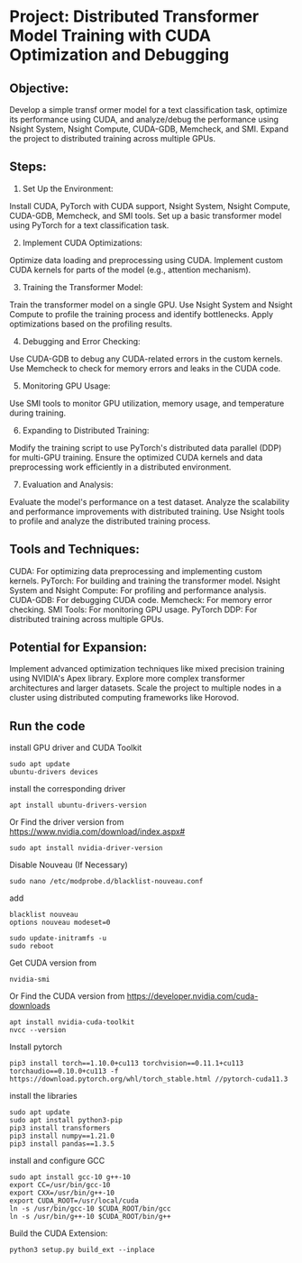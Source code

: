 # Project: Distributed Transformer Model Training with CUDA Optimization and Debugging
## Objective:	       
Develop a simple transf	ormer model for a text classification task, optimize its performance using CUDA, and analyze/debug the performance using Nsight System, Nsight Compute, CUDA-GDB, Memcheck, and SMI. Expand the project to distributed training across multiple GPUs.

## Steps:
1. Set Up the Environment:

Install CUDA, PyTorch with CUDA support, Nsight System, Nsight Compute, CUDA-GDB, Memcheck, and SMI tools.
Set up a basic transformer model using PyTorch for a text classification task.

2. Implement CUDA Optimizations:

Optimize data loading and preprocessing using CUDA.
Implement custom CUDA kernels for parts of the model (e.g., attention mechanism).

3. Training the Transformer Model:

Train the transformer model on a single GPU.
Use Nsight System and Nsight Compute to profile the training process and identify bottlenecks.
Apply optimizations based on the profiling results.

4. Debugging and Error Checking:

Use CUDA-GDB to debug any CUDA-related errors in the custom kernels.
Use Memcheck to check for memory errors and leaks in the CUDA code.

5. Monitoring GPU Usage:

Use SMI tools to monitor GPU utilization, memory usage, and temperature during training.

6. Expanding to Distributed Training:

Modify the training script to use PyTorch's distributed data parallel (DDP) for multi-GPU training.
Ensure the optimized CUDA kernels and data preprocessing work efficiently in a distributed environment.

7. Evaluation and Analysis:

Evaluate the model's performance on a test dataset.
Analyze the scalability and performance improvements with distributed training.
Use Nsight tools to profile and analyze the distributed training process.

## Tools and Techniques:
CUDA: For optimizing data preprocessing and implementing custom kernels.
PyTorch: For building and training the transformer model.
Nsight System and Nsight Compute: For profiling and performance analysis.
CUDA-GDB: For debugging CUDA code.
Memcheck: For memory error checking.
SMI Tools: For monitoring GPU usage.
PyTorch DDP: For distributed training across multiple GPUs.
## Potential for Expansion:
Implement advanced optimization techniques like mixed precision training using NVIDIA's Apex library.
Explore more complex transformer architectures and larger datasets.
Scale the project to multiple nodes in a cluster using distributed computing frameworks like Horovod.

## Run the code
install GPU driver and CUDA Toolkit
```
sudo apt update
ubuntu-drivers devices
```
install the corresponding driver 
```
apt install ubuntu-drivers-version
```
Or Find the driver version from https://www.nvidia.com/download/index.aspx#
```
sudo apt install nvidia-driver-version
```
Disable Nouveau (If Necessary)
```
sudo nano /etc/modprobe.d/blacklist-nouveau.conf
```
add
```
blacklist nouveau
options nouveau modeset=0
```
```
sudo update-initramfs -u
sudo reboot
```
Get CUDA version from 
```
nvidia-smi
```
Or Find the CUDA version from https://developer.nvidia.com/cuda-downloads
```
apt install nvidia-cuda-toolkit
nvcc --version
```
Install pytorch
```
pip3 install torch==1.10.0+cu113 torchvision==0.11.1+cu113 torchaudio==0.10.0+cu113 -f https://download.pytorch.org/whl/torch_stable.html //pytorch-cuda11.3
```
install the libraries
```
sudo apt update
sudo apt install python3-pip
pip3 install transformers
pip3 install numpy==1.21.0
pip3 install pandas==1.3.5
```
install and configure  GCC
```
sudo apt install gcc-10 g++-10
export CC=/usr/bin/gcc-10
export CXX=/usr/bin/g++-10
export CUDA_ROOT=/usr/local/cuda
ln -s /usr/bin/gcc-10 $CUDA_ROOT/bin/gcc
ln -s /usr/bin/g++-10 $CUDA_ROOT/bin/g++
```
Build the CUDA Extension:
```
python3 setup.py build_ext --inplace
```
